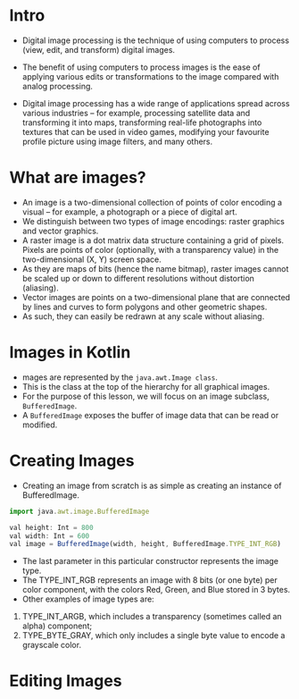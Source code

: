  # Intro
 
- Digital image processing is the technique of using computers to process (view, edit, and transform) digital images. 
- The benefit of using computers to process images is the ease of applying various edits or transformations to the image compared with analog processing.

- Digital image processing has a wide range of applications spread across various industries – for example, processing satellite data and transforming it into maps, transforming real-life photographs into textures that can be used in video games, modifying your favourite profile picture using image filters, and many others.

# What are images?
- An image is a two-dimensional collection of points of color encoding a visual – for example, a photograph or a piece of digital art. 
- We distinguish between two types of image encodings: raster graphics and vector graphics.
- A raster image is a dot matrix data structure containing a grid of pixels. Pixels are points of color (optionally, with a transparency value) in the two-dimensional (X, Y) screen space.
- As they are maps of bits (hence the name bitmap), raster images cannot be scaled up or down to different resolutions without distortion (aliasing).
- Vector images are points on a two-dimensional plane that are connected by lines and curves to form polygons and other geometric shapes. 
- As such, they can easily be redrawn at any scale without aliasing.

# Images in Kotlin
- mages are represented by the `java.awt.Image class`.
- This is the class at the top of the hierarchy for all graphical images. 
- For the purpose of this lesson, we will focus on an image subclass, `BufferedImage`.
- A `BufferedImage` exposes the buffer of image data that can be read or modified.

# Creating Images
- Creating an image from scratch is as simple as creating an instance of BufferedImage.
```js
import java.awt.image.BufferedImage 

val height: Int = 800
val width: Int = 600
val image = BufferedImage(width, height, BufferedImage.TYPE_INT_RGB)
```
- The last parameter in this particular constructor represents the image type. 
- The TYPE_INT_RGB represents an image with 8 bits (or one byte) per color component, with the colors Red, Green, and Blue stored in 3 bytes.
- Other examples of image types are:
1. TYPE_INT_ARGB, which includes a transparency (sometimes called an alpha) component;
2. TYPE_BYTE_GRAY, which only includes a single byte value to encode a grayscale color.

# Editing Images





